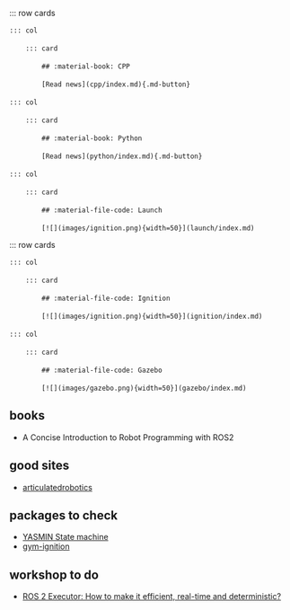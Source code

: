 ::: row cards

    ::: col

        ::: card

            ## :material-book: CPP

            [Read news](cpp/index.md){.md-button}

    ::: col

        ::: card

            ## :material-book: Python

            [Read news](python/index.md){.md-button}

    ::: col

        ::: card

            ## :material-file-code: Launch

            [![](images/ignition.png){width=50}](launch/index.md)

::: row cards

    ::: col

        ::: card

            ## :material-file-code: Ignition

            [![](images/ignition.png){width=50}](ignition/index.md)

    ::: col

        ::: card

            ## :material-file-code: Gazebo

            [![](images/gazebo.png){width=50}](gazebo/index.md)
            


## books
- A Concise Introduction to Robot Programming with ROS2

## good sites
- [articulatedrobotics](https://articulatedrobotics.xyz)
  
## packages to check
- [YASMIN State machine](https://github.com/uleroboticsgroup/yasmin#python)
- [gym-ignition](https://github.com/robotology/gym-ignition)

## workshop to do
- [ROS 2 Executor: How to make it efficient,
real-time and deterministic?](https://www.apex.ai/roscon-21)